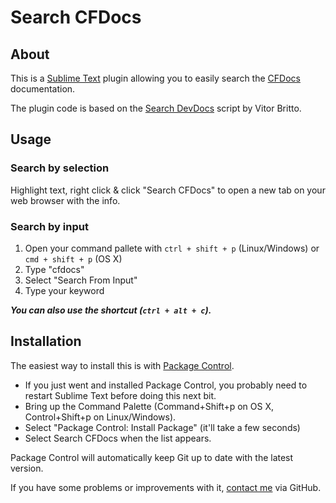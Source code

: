 # Search CFDocs


## About
This is a [Sublime Text](http://www.sublimetext.com) plugin allowing you to easily search the [CFDocs](http://cfdocs.org) documentation.

The plugin code is based on the [Search DevDocs](https://github.com/vitorbritto/sublime-devdocs) script by Vitor Britto.


## Usage

### Search by selection
Highlight text, right click & click "Search CFDocs" to open a new tab on your web browser with the info.

### Search by input
1. Open your command pallete with `ctrl + shift + p` (Linux/Windows) or `cmd + shift + p` (OS X)
2. Type "cfdocs"
3. Select "Search From Input"
4. Type your keyword

***You can also use the shortcut (`ctrl + alt + c`).***

## Installation
The easiest way to install this is with [Package Control](http://wbond.net/sublime\_packages/package\_control).

* If you just went and installed Package Control, you probably need to restart Sublime Text before doing this next bit.
* Bring up the Command Palette (Command+Shift+p on OS X, Control+Shift+p on Linux/Windows).
* Select "Package Control: Install Package" (it'll take a few seconds)
* Select Search CFDocs when the list appears.

Package Control will automatically keep Git up to date with the latest version.

If you have some problems or improvements with it, [contact me](https://github.com/mikesprague/sublime-cfdocs/issues) via GitHub.
